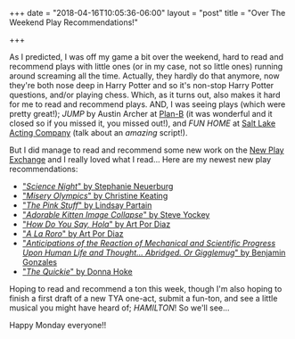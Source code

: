 +++
date = "2018-04-16T10:05:36-06:00"
layout = "post"
title = "Over The Weekend Play Recommendations!"

+++

As I predicted, I was off my game a bit over the weekend, hard to read and recommend plays with little ones (or in my case, not so little ones) running around screaming all the time. Actually, they hardly do that anymore, now they're both nose deep in Harry Potter and so it's non-stop Harry Potter questions, and/or playing chess. Which, as it turns out, also makes it hard for me to read and recommend plays. AND, I was seeing plays (which were pretty great!); *JUMP* by Austin Archer at [Plan-B](http://planbtheatre.org/) (it was wonderful and it closed so if you missed it, you missed out!), and *FUN HOME* at [Salt Lake Acting Company](https://www.saltlakeactingcompany.org/) (talk about an *amazing* script!). 

But I did manage to read and recommend some new work on the [New Play Exchange](https://newplayexchange.org/dashboard) and I really loved what I read... Here are my newest new play recommendations:

* ["*Science Night*" by Stephanie Neuerburg](https://newplayexchange.org/plays/93448/science-night)
* ["*Misery Olympics*" by Christine Keating](https://newplayexchange.org/plays/29594/misery-olympics)
* ["*The Pink Stuff*" by Lindsay Partain](https://newplayexchange.org/plays/136299/pink-stuff)
* ["*Adorable Kitten Image Collapse*" by Steve Yockey](https://newplayexchange.org/plays/154443/adorable-kitten-image-collapse)
* ["*How Do You Say, Hola*" by Art Por Diaz](https://newplayexchange.org/plays/131934/how-do-you-say-hola)
* ["*A La Roro*" by Art Por Diaz](https://newplayexchange.org/plays/130823/la-roro)
* ["*Anticipations of the Reaction of Mechanical and Scientific Progress Upon Human Life and Thought... Abridged. Or Gigglemug*" by Benjamin Gonzales](https://newplayexchange.org/plays/103768/anticipations-reaction-mechanical-and-scientific-progress-upon-human-life-and-thought)
* ["*The Quickie*" by Donna Hoke](https://newplayexchange.org/plays/38660/quickie)

Hoping to read and recommend a ton this week, though I'm also hoping to finish a first draft of a new TYA one-act, submit a fun-ton, and see a little musical you might have heard of; *HAMILTON*! So we'll see...

Happy Monday everyone!!